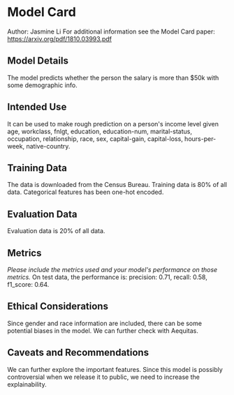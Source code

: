 # Model Card
Author: Jasmine Li
For additional information see the Model Card paper: https://arxiv.org/pdf/1810.03993.pdf

## Model Details
The model predicts whether the person the salary is more than $50k with some demographic info.

## Intended Use
It can be used to make rough prediction on a person's income level given age, workclass, fnlgt, education, education-num, marital-status, occupation, relationship, race, sex, capital-gain, capital-loss, hours-per-week, native-country.

## Training Data
The data is downloaded from the Census Bureau. Training data is 80% of all data.
Categorical features has been one-hot encoded.

## Evaluation Data
Evaluation data is 20% of all data.

## Metrics
_Please include the metrics used and your model's performance on those metrics._
On test data, the performance is: precision: 0.71, recall: 0.58, f1_score: 0.64.

## Ethical Considerations
Since gender and race information are included, there can be some potential biases in the model. We can further check with Aequitas.

## Caveats and Recommendations
We can further explore the important features. 
Since this model is possibly controversial when we release it to public, we need to increase the explainability.
